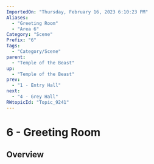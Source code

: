 ```yaml
---
ImportedOn: "Thursday, February 16, 2023 6:10:23 PM"
Aliases:
  - "Greeting Room"
  - "Area 6"
Category: "Scene"
Prefix: "6"
Tags:
  - "Category/Scene"
parent:
  - "Temple of the Beast"
up:
  - "Temple of the Beast"
prev:
  - "1 - Entry Hall"
next:
  - "4 - Grey Hall"
RWtopicId: "Topic_9241"
---
```

# 6 - Greeting Room
## Overview
